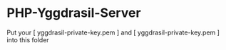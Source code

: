 # PHP-Yggdrasil-Server
Put your \[ yggdrasil-private-key.pem \] and \[ yggdrasil-private-key.pem \] into this folder